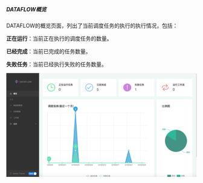 ##### DATAFLOW概览

DATAFLOW的概览页面，列出了当前调度任务的执行的执行情况，包括：

**正在运行**：当前正在执行的调度任务的数量。

**已经完成**：当前已完成的任务数量。

**失败任务**：当前已经执行失败的任务数量。 

![](images/1-1.png)



